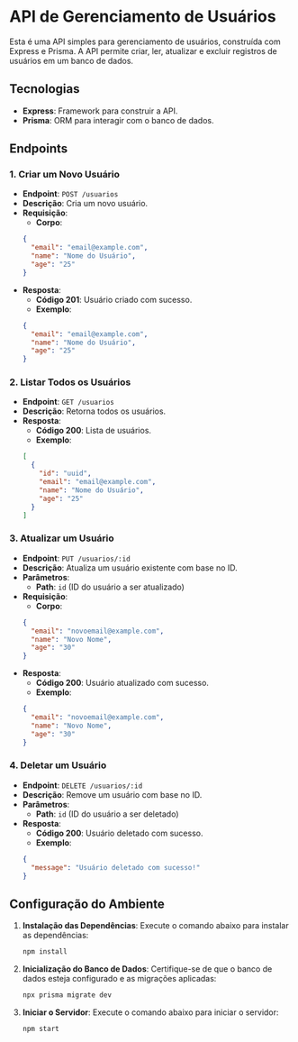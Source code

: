 # API de Gerenciamento de Usuários

Esta é uma API simples para gerenciamento de usuários, construída com Express e Prisma. A API permite criar, ler, atualizar e excluir registros de usuários em um banco de dados.

## Tecnologias

- **Express**: Framework para construir a API.
- **Prisma**: ORM para interagir com o banco de dados.

## Endpoints

### 1. Criar um Novo Usuário

- **Endpoint**: `POST /usuarios`
- **Descrição**: Cria um novo usuário.
- **Requisição**:
    - **Corpo**:
    ```json
    {
      "email": "email@example.com",
      "name": "Nome do Usuário",
      "age": "25"
    }
    ```
- **Resposta**:
    - **Código 201**: Usuário criado com sucesso.
    - **Exemplo**:
    ```json
    {
      "email": "email@example.com",
      "name": "Nome do Usuário",
      "age": "25"
    }
    ```

### 2. Listar Todos os Usuários

- **Endpoint**: `GET /usuarios`
- **Descrição**: Retorna todos os usuários.
- **Resposta**:
    - **Código 200**: Lista de usuários.
    - **Exemplo**:
    ```json
    [
      {
        "id": "uuid",
        "email": "email@example.com",
        "name": "Nome do Usuário",
        "age": "25"
      }
    ]
    ```

### 3. Atualizar um Usuário

- **Endpoint**: `PUT /usuarios/:id`
- **Descrição**: Atualiza um usuário existente com base no ID.
- **Parâmetros**:
    - **Path**: `id` (ID do usuário a ser atualizado)
- **Requisição**:
    - **Corpo**:
    ```json
    {
      "email": "novoemail@example.com",
      "name": "Novo Nome",
      "age": "30"
    }
    ```
- **Resposta**:
    - **Código 200**: Usuário atualizado com sucesso.
    - **Exemplo**:
    ```json
    {
      "email": "novoemail@example.com",
      "name": "Novo Nome",
      "age": "30"
    }
    ```

### 4. Deletar um Usuário

- **Endpoint**: `DELETE /usuarios/:id`
- **Descrição**: Remove um usuário com base no ID.
- **Parâmetros**:
    - **Path**: `id` (ID do usuário a ser deletado)
- **Resposta**:
    - **Código 200**: Usuário deletado com sucesso.
    - **Exemplo**:
    ```json
    {
      "message": "Usuário deletado com sucesso!"
    }
    ```

## Configuração do Ambiente

1. **Instalação das Dependências**:
   Execute o comando abaixo para instalar as dependências:
   ```bash
   npm install

2. **Inicialização do Banco de Dados**:
   Certifique-se de que o banco de dados esteja configurado e as migrações aplicadas:
   ```bash
   npx prisma migrate dev

3. **Iniciar o Servidor**:
   Execute o comando abaixo para iniciar o servidor:
   ```bash
   npm start